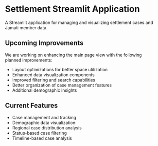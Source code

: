 # Settlement Streamlit Application

A Streamlit application for managing and visualizing settlement cases and Jamati member data.

## Upcoming Improvements

We are working on enhancing the main page view with the following planned improvements:

- Layout optimizations for better space utilization
- Enhanced data visualization components
- Improved filtering and search capabilities
- Better organization of case management features
- Additional demographic insights

## Current Features

- Case management and tracking
- Demographic data visualization
- Regional case distribution analysis
- Status-based case filtering
- Timeline-based case analysis